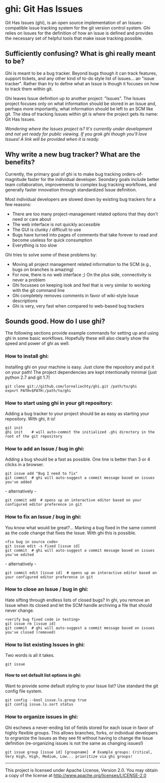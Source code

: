 ghi: Git Has Issues
====================
Git Has Issues (ghi), is an open source implementation of an Issues-compatible issue tracking system for the git version control system.
Ghi relies on Issues for the definition of how an issue is defined and provides the necessary set of helpful tools that make issue tracking possible.

## Sufficiently confusing? What is ghi really meant to be?
Ghi is meant to be a bug tracker.
Beyond bugs though it can track features, support tickets, and any other kind of to-do style list of issues... an "issue tracker".
Rather than try to define what an Issue is though it focuses on how to track them within git.

Ghi leaves Issue definition up to another project: "Issues".
The Issues project focuses only on what information should be stored in an Issue and, perhaps more importantly, what information should be left to an SCM like git.
The idea of tracking Issues within git is where the project gets its name: Git Has Issues.

*Wondering where the Issues project is? It's currently under development and not yet ready for public viewing. If you grok ghi though you'll love Issues! A link will be provided when it is ready.*

## Why write a new bug tracker? What are the benefits?
Currently, the primary goal of ghi is to make bug tracking orders-of-magnitude faster for the individual developer.
Seondary goals include better team collaboration, improvements to complex bug tracking workflows, and generally faster innovation through standardized Issue definition.

Most individual developers are slowed down by existing bug trackers for a few reasons:
* There are too many project-management related options that they don't need or care about
* The web interface is not quickly accessible
* The GUI is clunky / difficult to use
* Bugs have turned into pages of comments that take forever to read and become useless for quick consumption
* Everything is too slow

Ghi tries to solve some of these problems by:
* Moving all project management related information to the SCM (e.g., bugs on branches is amazing)
* For now, there is no web interface ;) On the plus side, connectivity is never a problem
* Ghi focusses on keeping look and feel that is very similar to working with the git command line
* Ghi completely removes comments in favor of wiki-style Issue descriptions
* Ghi is very, very fast when compared to web-based bug trackers

## Sounds good. How do I use ghi?
The following sections provide example commands for setting up and using ghi in some basic workflows.
Hopefully these will also clearly show the speed and power of ghi as well.

### How to install ghi:
Installing ghi on your machine is easy. Just clone the repository and put it on your path!
The project dependencies are kept intentionally minimal (just python 2.7 and git 1.7)

	git clone git://github.com/lorneliechty/ghi.git /path/to/ghi
	export PATH=$PATH:/path/to/ghi

### How to start using ghi in your git repository:
Adding a bug tracker to your project should be as easy as starting your repository.
With ghi, it is!

	git init
	ghi init	# will auto-commit the initialized .ghi directory in the root of the git repository

### How to add an Issue / bug in ghi:
Adding a bug should be a fast as possible. One line is better than 3 or 4 clicks in a browser.

	git issue add "Bug I need to fix"
	git commit	# ghi will auto-suggest a commit message based on issues you've added

\- alternatively \-

	git commit add	# opens up an interactive editor based on your configured editor preference in git

### How to fix an Issue / bug in ghi:
You know what would be great?... Marking a bug fixed in the same commit as the code change that fixes the Issue.
With ghi this is possible.

	<fix bug in source code>
	git issue edit -s Fixed [issue id]
	git commit	# ghi will auto-suggest a commit message based on issues you've edited

\- alternatively \-

	git commit edit [issue id]	# opens up an interactive editor based on your configured editor preference in git

### How to close an Issue / bug in ghi:
Hate sifting through endless lists of closed bugs?
In ghi, you remove an Issue when its closed and let the SCM handle archiving a file that should never change.

	<verify bug fixed code in testing>
	git issue rm [issue id]
	git commit	# ghi will auto-suggest a commit message based on issues you've closed (removed)

### How to list existing Issues in ghi:
Two words is all it takes.

	git issue

#### How to set default list options in ghi:
Want to provide some default styling to your Issue list?
Use standard the git config file system.

	git config --bool issue.ls.group true
	git config issue.ls.sort status

### How to organize issues in ghi:
Ghi eschews a never-ending list of fields stored for each issue in favor of highly flexible groups.
This allows branches, forks, or individual developers to orgranize the Issues as they see fit without having to change the Issue definition (re-organizing issues is not the same as changing issues!)

	git issue group [issue id] [groupname]	# Example groups: Critical, Very High, High, Medium, Low... prioritize via ghi groups!


---
This project is licensed under Apache License, Version 2.0. You may obtain a copy of the license at http://www.apache.org/licenses/LICENSE-2.0

